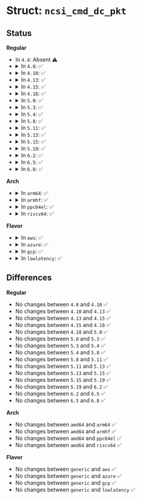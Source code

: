# Struct: <code>ncsi_cmd_dc_pkt</code>

## Status
<b>Regular</b>
<ul>
<li>
In <code>4.4</code>: Absent ⚠️
</li>
<li>
<details>
<summary>In <code>4.8</code>: ✅</summary>

```c
struct ncsi_cmd_dc_pkt {
    struct ncsi_cmd_pkt_hdr cmd;
    unsigned char reserved[3];
    unsigned char ald;
    __be32 checksum;
    unsigned char pad[22];
};
```
</details>
</li>
<li>
<details>
<summary>In <code>4.10</code>: ✅</summary>

```c
struct ncsi_cmd_dc_pkt {
    struct ncsi_cmd_pkt_hdr cmd;
    unsigned char reserved[3];
    unsigned char ald;
    __be32 checksum;
    unsigned char pad[22];
};
```
</details>
</li>
<li>
<details>
<summary>In <code>4.13</code>: ✅</summary>

```c
struct ncsi_cmd_dc_pkt {
    struct ncsi_cmd_pkt_hdr cmd;
    unsigned char reserved[3];
    unsigned char ald;
    __be32 checksum;
    unsigned char pad[22];
};
```
</details>
</li>
<li>
<details>
<summary>In <code>4.15</code>: ✅</summary>

```c
struct ncsi_cmd_dc_pkt {
    struct ncsi_cmd_pkt_hdr cmd;
    unsigned char reserved[3];
    unsigned char ald;
    __be32 checksum;
    unsigned char pad[22];
};
```
</details>
</li>
<li>
<details>
<summary>In <code>4.18</code>: ✅</summary>

```c
struct ncsi_cmd_dc_pkt {
    struct ncsi_cmd_pkt_hdr cmd;
    unsigned char reserved[3];
    unsigned char ald;
    __be32 checksum;
    unsigned char pad[22];
};
```
</details>
</li>
<li>
<details>
<summary>In <code>5.0</code>: ✅</summary>

```c
struct ncsi_cmd_dc_pkt {
    struct ncsi_cmd_pkt_hdr cmd;
    unsigned char reserved[3];
    unsigned char ald;
    __be32 checksum;
    unsigned char pad[22];
};
```
</details>
</li>
<li>
<details>
<summary>In <code>5.3</code>: ✅</summary>

```c
struct ncsi_cmd_dc_pkt {
    struct ncsi_cmd_pkt_hdr cmd;
    unsigned char reserved[3];
    unsigned char ald;
    __be32 checksum;
    unsigned char pad[22];
};
```
</details>
</li>
<li>
<details>
<summary>In <code>5.4</code>: ✅</summary>

```c
struct ncsi_cmd_dc_pkt {
    struct ncsi_cmd_pkt_hdr cmd;
    unsigned char reserved[3];
    unsigned char ald;
    __be32 checksum;
    unsigned char pad[22];
};
```
</details>
</li>
<li>
<details>
<summary>In <code>5.8</code>: ✅</summary>

```c
struct ncsi_cmd_dc_pkt {
    struct ncsi_cmd_pkt_hdr cmd;
    unsigned char reserved[3];
    unsigned char ald;
    __be32 checksum;
    unsigned char pad[22];
};
```
</details>
</li>
<li>
<details>
<summary>In <code>5.11</code>: ✅</summary>

```c
struct ncsi_cmd_dc_pkt {
    struct ncsi_cmd_pkt_hdr cmd;
    unsigned char reserved[3];
    unsigned char ald;
    __be32 checksum;
    unsigned char pad[22];
};
```
</details>
</li>
<li>
<details>
<summary>In <code>5.13</code>: ✅</summary>

```c
struct ncsi_cmd_dc_pkt {
    struct ncsi_cmd_pkt_hdr cmd;
    unsigned char reserved[3];
    unsigned char ald;
    __be32 checksum;
    unsigned char pad[22];
};
```
</details>
</li>
<li>
<details>
<summary>In <code>5.15</code>: ✅</summary>

```c
struct ncsi_cmd_dc_pkt {
    struct ncsi_cmd_pkt_hdr cmd;
    unsigned char reserved[3];
    unsigned char ald;
    __be32 checksum;
    unsigned char pad[22];
};
```
</details>
</li>
<li>
<details>
<summary>In <code>5.19</code>: ✅</summary>

```c
struct ncsi_cmd_dc_pkt {
    struct ncsi_cmd_pkt_hdr cmd;
    unsigned char reserved[3];
    unsigned char ald;
    __be32 checksum;
    unsigned char pad[22];
};
```
</details>
</li>
<li>
<details>
<summary>In <code>6.2</code>: ✅</summary>

```c
struct ncsi_cmd_dc_pkt {
    struct ncsi_cmd_pkt_hdr cmd;
    unsigned char reserved[3];
    unsigned char ald;
    __be32 checksum;
    unsigned char pad[22];
};
```
</details>
</li>
<li>
<details>
<summary>In <code>6.5</code>: ✅</summary>

```c
struct ncsi_cmd_dc_pkt {
    struct ncsi_cmd_pkt_hdr cmd;
    unsigned char reserved[3];
    unsigned char ald;
    __be32 checksum;
    unsigned char pad[22];
};
```
</details>
</li>
<li>
<details>
<summary>In <code>6.8</code>: ✅</summary>

```c
struct ncsi_cmd_dc_pkt {
    struct ncsi_cmd_pkt_hdr cmd;
    unsigned char reserved[3];
    unsigned char ald;
    __be32 checksum;
    unsigned char pad[22];
};
```
</details>
</li>
</ul>
<b>Arch</b>
<ul>
<li>
<details>
<summary>In <code>arm64</code>: ✅</summary>

```c
struct ncsi_cmd_dc_pkt {
    struct ncsi_cmd_pkt_hdr cmd;
    unsigned char reserved[3];
    unsigned char ald;
    __be32 checksum;
    unsigned char pad[22];
};
```
</details>
</li>
<li>
<details>
<summary>In <code>armhf</code>: ✅</summary>

```c
struct ncsi_cmd_dc_pkt {
    struct ncsi_cmd_pkt_hdr cmd;
    unsigned char reserved[3];
    unsigned char ald;
    __be32 checksum;
    unsigned char pad[22];
};
```
</details>
</li>
<li>
<details>
<summary>In <code>ppc64el</code>: ✅</summary>

```c
struct ncsi_cmd_dc_pkt {
    struct ncsi_cmd_pkt_hdr cmd;
    unsigned char reserved[3];
    unsigned char ald;
    __be32 checksum;
    unsigned char pad[22];
};
```
</details>
</li>
<li>
<details>
<summary>In <code>riscv64</code>: ✅</summary>

```c
struct ncsi_cmd_dc_pkt {
    struct ncsi_cmd_pkt_hdr cmd;
    unsigned char reserved[3];
    unsigned char ald;
    __be32 checksum;
    unsigned char pad[22];
};
```
</details>
</li>
</ul>
<b>Flavor</b>
<ul>
<li>
<details>
<summary>In <code>aws</code>: ✅</summary>

```c
struct ncsi_cmd_dc_pkt {
    struct ncsi_cmd_pkt_hdr cmd;
    unsigned char reserved[3];
    unsigned char ald;
    __be32 checksum;
    unsigned char pad[22];
};
```
</details>
</li>
<li>
<details>
<summary>In <code>azure</code>: ✅</summary>

```c
struct ncsi_cmd_dc_pkt {
    struct ncsi_cmd_pkt_hdr cmd;
    unsigned char reserved[3];
    unsigned char ald;
    __be32 checksum;
    unsigned char pad[22];
};
```
</details>
</li>
<li>
<details>
<summary>In <code>gcp</code>: ✅</summary>

```c
struct ncsi_cmd_dc_pkt {
    struct ncsi_cmd_pkt_hdr cmd;
    unsigned char reserved[3];
    unsigned char ald;
    __be32 checksum;
    unsigned char pad[22];
};
```
</details>
</li>
<li>
<details>
<summary>In <code>lowlatency</code>: ✅</summary>

```c
struct ncsi_cmd_dc_pkt {
    struct ncsi_cmd_pkt_hdr cmd;
    unsigned char reserved[3];
    unsigned char ald;
    __be32 checksum;
    unsigned char pad[22];
};
```
</details>
</li>
</ul>

## Differences
<b>Regular</b>
<ul>
<li>
No changes between <code>4.8</code> and <code>4.10</code> ✅
</li>
<li>
No changes between <code>4.10</code> and <code>4.13</code> ✅
</li>
<li>
No changes between <code>4.13</code> and <code>4.15</code> ✅
</li>
<li>
No changes between <code>4.15</code> and <code>4.18</code> ✅
</li>
<li>
No changes between <code>4.18</code> and <code>5.0</code> ✅
</li>
<li>
No changes between <code>5.0</code> and <code>5.3</code> ✅
</li>
<li>
No changes between <code>5.3</code> and <code>5.4</code> ✅
</li>
<li>
No changes between <code>5.4</code> and <code>5.8</code> ✅
</li>
<li>
No changes between <code>5.8</code> and <code>5.11</code> ✅
</li>
<li>
No changes between <code>5.11</code> and <code>5.13</code> ✅
</li>
<li>
No changes between <code>5.13</code> and <code>5.15</code> ✅
</li>
<li>
No changes between <code>5.15</code> and <code>5.19</code> ✅
</li>
<li>
No changes between <code>5.19</code> and <code>6.2</code> ✅
</li>
<li>
No changes between <code>6.2</code> and <code>6.5</code> ✅
</li>
<li>
No changes between <code>6.5</code> and <code>6.8</code> ✅
</li>
</ul>
<b>Arch</b>
<ul>
<li>
No changes between <code>amd64</code> and <code>arm64</code> ✅
</li>
<li>
No changes between <code>amd64</code> and <code>armhf</code> ✅
</li>
<li>
No changes between <code>amd64</code> and <code>ppc64el</code> ✅
</li>
<li>
No changes between <code>amd64</code> and <code>riscv64</code> ✅
</li>
</ul>
<b>Flavor</b>
<ul>
<li>
No changes between <code>generic</code> and <code>aws</code> ✅
</li>
<li>
No changes between <code>generic</code> and <code>azure</code> ✅
</li>
<li>
No changes between <code>generic</code> and <code>gcp</code> ✅
</li>
<li>
No changes between <code>generic</code> and <code>lowlatency</code> ✅
</li>
</ul>
